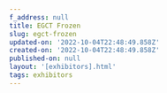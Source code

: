```yaml
---
f_address: null
title: EGCT Frozen
slug: egct-frozen
updated-on: '2022-10-04T22:48:49.858Z'
created-on: '2022-10-04T22:48:49.858Z'
published-on: null
layout: '[exhibitors].html'
tags: exhibitors
---
```



